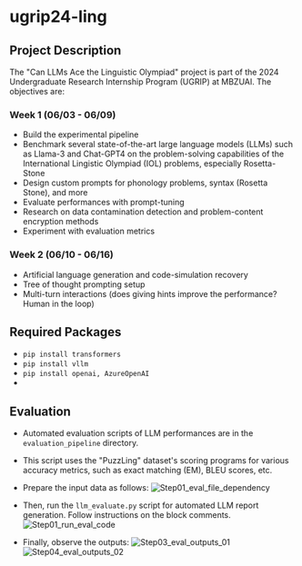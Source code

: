# ugrip24-ling

## Project Description
The "Can LLMs Ace the Linguistic Olympiad" project is part of the 2024 Undergraduate Research Internship Program (UGRIP) at MBZUAI. The objectives are:

### Week 1 (06/03 - 06/09)
- Build the experimental pipeline
- Benchmark several state-of-the-art large language models (LLMs) such as Llama-3 and Chat-GPT4 on the problem-solving capabilities of the International Lingistic Olympiad (IOL) problems, especially Rosetta-Stone
- Design custom prompts for phonology problems, syntax (Rosetta Stone), and more
- Evaluate performances with prompt-tuning
- Research on data contamination detection and problem-content encryption methods
- Experiment with evaluation metrics

### Week 2 (06/10 - 06/16)
- Artificial language generation and code-simulation recovery
- Tree of thought prompting setup
- Multi-turn interactions (does giving hints improve the performance? Human in the loop)

## Required Packages
- `pip install transformers`
- `pip install vllm`
- `pip install openai, AzureOpenAI`
- 
  
## Evaluation
- Automated evaluation scripts of LLM performances are in the `evaluation_pipeline` directory.
- This script uses the "PuzzLing" dataset's scoring programs for various accuracy metrics, such as exact matching (EM), BLEU scores, etc.
- Prepare the input data as follows:
![Step01_eval_file_dependency](images/eval_tutorial/step01_eval_file_dependency.png)

- Then, run the `llm_evaluate.py` script for automated LLM report generation. Follow instructions on the block comments.
![Step01_run_eval_code](images/eval_tutorial/step02_run_eval_code.png)

- Finally, observe the outputs:
![Step03_eval_outputs_01](images/eval_tutorial/step03_eval_outputs_01.png)
![Step04_eval_outputs_02](images/eval_tutorial/step04_eval_outputs_02.png)

